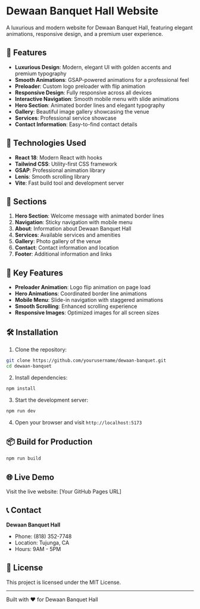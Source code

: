 # Dewaan Banquet Hall Website

A luxurious and modern website for Dewaan Banquet Hall, featuring elegant animations, responsive design, and a premium user experience.

## 🎨 Features

- **Luxurious Design**: Modern, elegant UI with golden accents and premium typography
- **Smooth Animations**: GSAP-powered animations for a professional feel
- **Preloader**: Custom logo preloader with flip animation
- **Responsive Design**: Fully responsive across all devices
- **Interactive Navigation**: Smooth mobile menu with slide animations
- **Hero Section**: Animated border lines and elegant typography
- **Gallery**: Beautiful image gallery showcasing the venue
- **Services**: Professional service showcase
- **Contact Information**: Easy-to-find contact details

## 🚀 Technologies Used

- **React 18**: Modern React with hooks
- **Tailwind CSS**: Utility-first CSS framework
- **GSAP**: Professional animation library
- **Lenis**: Smooth scrolling library
- **Vite**: Fast build tool and development server

## 📱 Sections

1. **Hero Section**: Welcome message with animated border lines
2. **Navigation**: Sticky navigation with mobile menu
3. **About**: Information about Dewaan Banquet Hall
4. **Services**: Available services and amenities
5. **Gallery**: Photo gallery of the venue
6. **Contact**: Contact information and location
7. **Footer**: Additional information and links

## 🎯 Key Features

- **Preloader Animation**: Logo flip animation on page load
- **Hero Animations**: Coordinated border line animations
- **Mobile Menu**: Slide-in navigation with staggered animations
- **Smooth Scrolling**: Enhanced scrolling experience
- **Responsive Images**: Optimized images for all screen sizes

## 🛠️ Installation

1. Clone the repository:
```bash
git clone https://github.com/yourusername/dewaan-banquet.git
cd dewaan-banquet
```

2. Install dependencies:
```bash
npm install
```

3. Start the development server:
```bash
npm run dev
```

4. Open your browser and visit `http://localhost:5173`

## 📦 Build for Production

```bash
npm run build
```

## 🌐 Live Demo

Visit the live website: [Your GitHub Pages URL]

## 📞 Contact

**Dewaan Banquet Hall**
- Phone: (818) 352-7748
- Location: Tujunga, CA
- Hours: 9AM - 5PM

## 📄 License

This project is licensed under the MIT License.

---

Built with ❤️ for Dewaan Banquet Hall